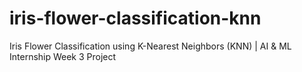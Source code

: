 # iris-flower-classification-knn
Iris Flower Classification using K-Nearest Neighbors (KNN) | AI &amp; ML Internship Week 3 Project
